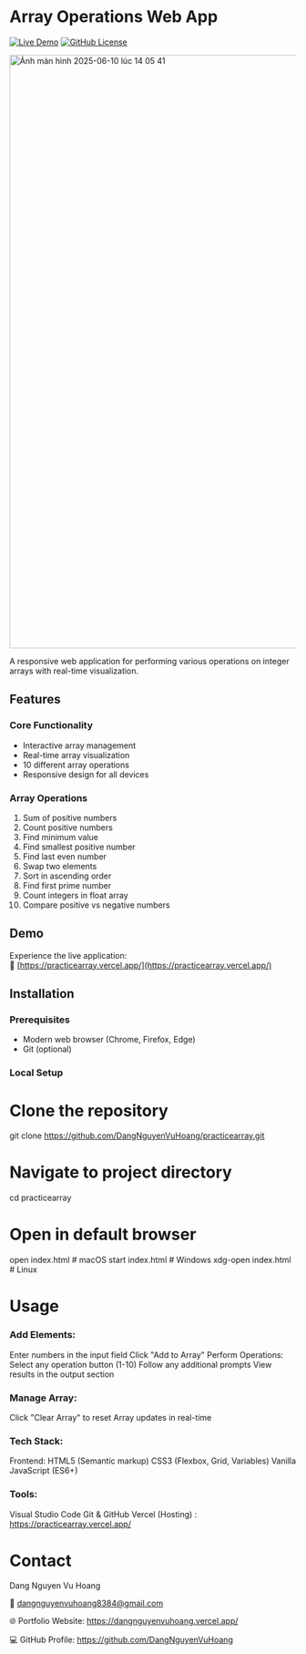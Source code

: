 # Array Operations Web App

[![Live Demo](https://img.shields.io/badge/demo-live-green.svg)](https://practicearray.vercel.app/)
[![GitHub License](https://img.shields.io/badge/license-MIT-blue.svg)](LICENSE)

<img width="1042" alt="Ảnh màn hình 2025-06-10 lúc 14 05 41" src="https://github.com/user-attachments/assets/a341ed49-e6e3-41f8-ad98-8d3245d291aa" />


A responsive web application for performing various operations on integer arrays with real-time visualization.


## Features
### Core Functionality
- Interactive array management
- Real-time array visualization
- 10 different array operations
- Responsive design for all devices

### Array Operations
1. Sum of positive numbers
2. Count positive numbers
3. Find minimum value
4. Find smallest positive number
5. Find last even number
6. Swap two elements
7. Sort in ascending order
8. Find first prime number
9. Count integers in float array
10. Compare positive vs negative numbers

## Demo

Experience the live application:  
🔗 [https://practicearray.vercel.app/](https://practicearray.vercel.app/)

## Installation

### Prerequisites
- Modern web browser (Chrome, Firefox, Edge)
- Git (optional)

### Local Setup
# Clone the repository
git clone https://github.com/DangNguyenVuHoang/practicearray.git

# Navigate to project directory
cd practicearray

# Open in default browser
open index.html  # macOS
start index.html # Windows
xdg-open index.html # Linux

# Usage
### Add Elements:
Enter numbers in the input field
Click "Add to Array"
Perform Operations:
Select any operation button (1-10)
Follow any additional prompts
View results in the output section

### Manage Array:
Click "Clear Array" to reset
Array updates in real-time
### Tech Stack:
Frontend:
HTML5 (Semantic markup)
CSS3 (Flexbox, Grid, Variables)
Vanilla JavaScript (ES6+)

### Tools:
Visual Studio Code
Git & GitHub
Vercel (Hosting) : https://practicearray.vercel.app/

# Contact
Dang Nguyen Vu Hoang

📧 dangnguyenvuhoang8384@gmail.com

🌐 Portfolio Website: https://dangnguyenvuhoang.vercel.app/

💻 GitHub Profile: https://github.com/DangNguyenVuHoang
